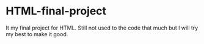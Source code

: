 # HTML-final-project
It my final project for HTML. Still not used to the code that much but I will try my best to make it good.
